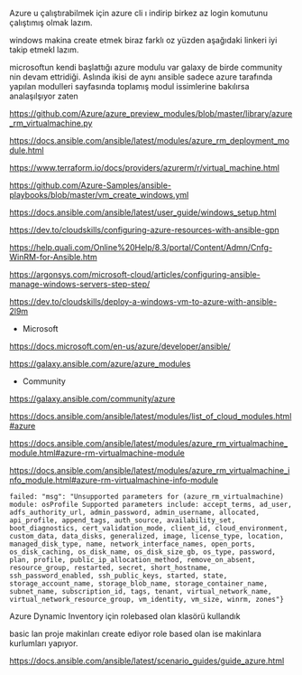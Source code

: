Azure u çalıştırabilmek için azure cli ı indirip birkez az login komutunu çalıştımış olmak lazım.

windows makina create etmek biraz farklı oz yüzden aşağıdaki linkeri iyi takip etmekl lazım.

 microsoftun kendi başlattığı azure modulu var galaxy de birde community nin devam ettridiği. Aslında ikisi de aynı ansible sadece azure tarafında yapılan modulleri sayfasında toplamış modul issimlerine bakılırsa analaşılşıyor zaten

https://github.com/Azure/azure_preview_modules/blob/master/library/azure_rm_virtualmachine.py

https://docs.ansible.com/ansible/latest/modules/azure_rm_deployment_module.html

https://www.terraform.io/docs/providers/azurerm/r/virtual_machine.html

https://github.com/Azure-Samples/ansible-playbooks/blob/master/vm_create_windows.yml

https://docs.ansible.com/ansible/latest/user_guide/windows_setup.html

https://dev.to/cloudskills/configuring-azure-resources-with-ansible-gpn

https://help.quali.com/Online%20Help/8.3/portal/Content/Admn/Cnfg-WinRM-for-Ansible.htm

https://argonsys.com/microsoft-cloud/articles/configuring-ansible-manage-windows-servers-step-step/

https://dev.to/cloudskills/deploy-a-windows-vm-to-azure-with-ansible-2l9m


- Microsoft

https://docs.microsoft.com/en-us/azure/developer/ansible/

https://galaxy.ansible.com/azure/azure_modules


- Community

https://galaxy.ansible.com/community/azure

https://docs.ansible.com/ansible/latest/modules/list_of_cloud_modules.html#azure

https://docs.ansible.com/ansible/latest/modules/azure_rm_virtualmachine_module.html#azure-rm-virtualmachine-module

https://docs.ansible.com/ansible/latest/modules/azure_rm_virtualmachine_info_module.html#azure-rm-virtualmachine-info-module





```
failed: "msg": "Unsupported parameters for (azure_rm_virtualmachine) module: osProfile Supported parameters include: accept_terms, ad_user, adfs_authority_url, admin_password, admin_username, allocated, api_profile, append_tags, auth_source, availability_set, boot_diagnostics, cert_validation_mode, client_id, cloud_environment, custom_data, data_disks, generalized, image, license_type, location, managed_disk_type, name, network_interface_names, open_ports, os_disk_caching, os_disk_name, os_disk_size_gb, os_type, password, plan, profile, public_ip_allocation_method, remove_on_absent, resource_group, restarted, secret, short_hostname, ssh_password_enabled, ssh_public_keys, started, state, storage_account_name, storage_blob_name, storage_container_name, subnet_name, subscription_id, tags, tenant, virtual_network_name, virtual_network_resource_group, vm_identity, vm_size, winrm, zones"}

```


Azure Dynamic Inventory için rolebased olan klasörü kullandık

basic lan proje makinları create ediyor role based olan ise makinlara kurlumları yapıyor.

https://docs.ansible.com/ansible/latest/scenario_guides/guide_azure.html